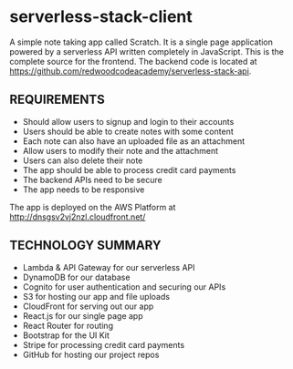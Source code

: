 # serverless-stack-client

A simple note taking app called Scratch. It is a single page application powered by a serverless API written completely in JavaScript. This is the complete source for the frontend. The backend code is located at https://github.com/redwoodcodeacademy/serverless-stack-api.
  
## REQUIREMENTS
* Should allow users to signup and login to their accounts
* Users should be able to create notes with some content
* Each note can also have an uploaded file as an attachment
* Allow users to modify their note and the attachment
* Users can also delete their note
* The app should be able to process credit card payments
* The backend APIs need to be secure
* The app needs to be responsive

The app is deployed on the AWS Platform at http://dnsgsv2vj2nzl.cloudfront.net/

## TECHNOLOGY SUMMARY

* Lambda & API Gateway for our serverless API
* DynamoDB for our database
* Cognito for user authentication and securing our APIs
* S3 for hosting our app and file uploads
* CloudFront for serving out our app
* React.js for our single page app
* React Router for routing
* Bootstrap for the UI Kit
* Stripe for processing credit card payments
* GitHub for hosting our project repos
